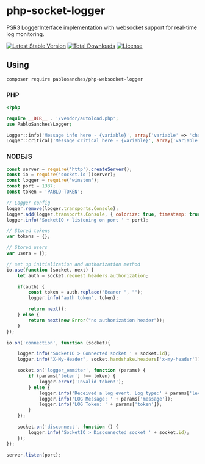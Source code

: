 # php-socket-logger
PSR3 LoggerInterface implementation with websocket support for real-time log monitoring.

[![Latest Stable Version](http://poser.pugx.org/pablosanches/php-websocket-logger/v)](https://packagist.org/packages/pablosanches/php-websocket-logger)
[![Total Downloads](http://poser.pugx.org/pablosanches/php-websocket-logger/downloads)](https://packagist.org/packages/pablosanches/php-websocket-logger)
[![License](http://poser.pugx.org/pablosanches/php-websocket-logger/license)](https://packagist.org/packages/pablosanches/php-websocket-logger)

## Using

```sh
composer require pablosanches/php-websocket-logger
```

### PHP
```php
<?php

require __DIR__ . '/vendor/autoload.php';
use PabloSanches\Logger;

Logger::info('Message info here - {variable}', array('variable' => 'changed'));
Logger::critical('Message critical here - {variable}', array('variable' => 'changed'));
```

### NODEJS
```js
const server = require('http').createServer();
const io = require('socket.io')(server);
const logger = require('winston');
const port = 1337;
const token = 'PABLO-TOKEN';

// Logger config
logger.remove(logger.transports.Console);
logger.add(logger.transports.Console, { colorize: true, timestamp: true });
logger.info('SocketIO > listening on port ' + port);

// Stored tokens
var tokens = {};

// Stored users
var users = {};

// set up initialization and authorization method
io.use(function (socket, next) {
    let auth = socket.request.headers.authorization;

    if(auth) {
        const token = auth.replace("Bearer ", "");
        logger.info("auth token", token);

        return next();
    } else {
        return next(new Error("no authorization header"));
    }
});

io.on('connection', function (socket){

    logger.info('SocketIO > Connected socket ' + socket.id);
    logger.info("X-My-Header", socket.handshake.headers['x-my-header']);

    socket.on('logger_emmiter', function (params) {
        if (params['token'] !== token) {
            logger.error('Invalid token!');
        } else {
            logger.info('Received a log event. Log type:' + params['level']);
            logger.info('LOG Message: ' + params['message']);
            logger.info('LOG Token: ' + params['token']);
        }
    });

    socket.on('disconnect', function () {
        logger.info('SocketIO > Disconnected socket ' + socket.id);
    });
});

server.listen(port);
```